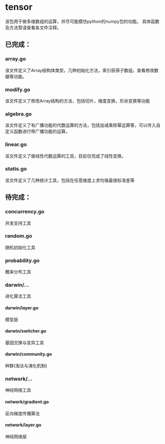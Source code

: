 # tensor
该包用于做多维数组的运算，并尽可能模仿python的numpy包的功能。
具体函数及方法暂请查看各文件注释。
## 已完成：
### array.go
该文件定义了Array结构体类型，几种初始化方法，索引获得子数组，查看修改数据等功能。
### modify.go
该文件定义了修改Array结构的方法，包括切片，维度变换，形状变换等功能
### algebra.go
该文件定义了有广播功能的代数运算的方法，包括加减乘除幂运算等，可以传入自定义函数进行带广播功能的运算。
### linear.go
该文件定义了做线性代数运算的工具，目前仅完成了线性变换。
### statis.go
该文件定义了几种统计工具，包括在任意维度上求均值最值标准差等
## 待完成：
### concurrency.go
并发支持工具
### random.go
随机初始化工具
### probability.go
概率分布工具
### darwin/...
进化算法工具
#### darwin/layer.go
模型层
#### darwin/switcher.go
基因交换与变异工具
#### darwin/community.go
种群(淘汰与演化机制)
### network/...
神经网络工具
#### network/gradient.go
反向梯度传播算法
#### network/layer.go
神经网络层